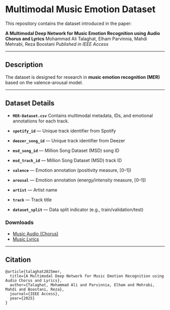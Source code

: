 # Multimodal Music Emotion Dataset

This repository contains the dataset introduced in the paper:

**A Multimodal Deep Network for Music Emotion Recognition using Audio Chorus and Lyrics**
Mohammad Ali Talaghat, Elham Parvinnia, Mahdi Mehrabi, Reza Boostani
*Published in IEEE Access*

---

## Description

The dataset is designed for research in **music emotion recognition (MER)** based on the valence-arousal model.

---

## Dataset Details

* **`MER-Dataset.csv`**
  Contains multimodal metadata, IDs, and emotional annotations for each track.

* **`spotify_id`** — Unique track identifier from Spotify
* **`deezer_song_id`** — Unique track identifier from Deezer
* **`msd_song_id`** — Million Song Dataset (MSD) song ID
* **`msd_track_id`** — Million Song Dataset (MSD) track ID
* **`valence`** — Emotion annotation (positivity measure, \[0–1])
* **`arousal`** — Emotion annotation (energy/intensity measure, \[0–1])
* **`artist`** — Artist name
* **`track`** — Track title
* **`dataset_split`** — Data split indicator (e.g., train/validation/test)

### Downloads

* [Music Audio (Chorus)](https://ali.talaghat.ir/files/mmed-audio-chorus.zip)
* [Music Lyrics](https://ali.talaghat.ir/files/mmed-lyrics.zip)

---

## Citation

```
@article{talaghat2025mer,
  title={A Multimodal Deep Network for Music Emotion Recognition using Audio Chorus and Lyrics},
  author={Talaghat, Mohammad Ali and Parvinnia, Elham and Mehrabi, Mahdi and Boostani, Reza},
  journal={IEEE Access},
  year={2025}
}
```
